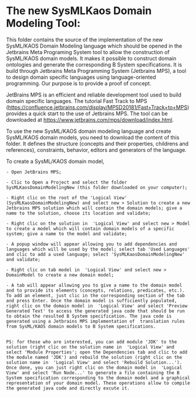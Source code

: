 # The new SysMLKaos Domain Modeling Tool:
This folder contains the source of the implementation of the new SysML/KAOS Domain Modeling language which should be opened in the Jetbrains Meta Programing System tool to allow the construction of SysML/KAOS domain models. It makes it possible to construct  domain ontologies  and generate the corresponding B System specifications. It is build through Jetbrains Meta Programming System (Jetbrains MPS), a tool to design domain specific languages using language-oriented programming. Our purpose is to provide a proof of concept.

JetBrains MPS is an efficient and reliable development tool used to build domain specific languages. The tutorial Fast Track to MPS (https://confluence.jetbrains.com/display/MPSD20181/Fast+Track+to+MPS) provides a quick start to the use of Jetbrains MPS. The tool can be downloaded at https://www.jetbrains.com/mps/download/index.html.

To use the new SysML/KAOS domain modeling language and create SysML/KAOS domain models, you need to download the content of this folder. It defines the structure (concepts and their properties, childrens and references), constraints, behavior, editors and generators of the language.

To create a SysML/KAOS domain model,

    - Open JetBrains MPS;
    
    - Clic to Open a Project and select the folder SysMLKaosDomainModelingNew (this folder downloaded on your computer);
    
    - Right clic on the root of the 'Logical View' (SysMLKaosDomainModelingNew) and select new > Solution to create a new Jetbrains MPS solution which will contain the domain models; give a name to the solution, choose its location and validate;
    
    - Right clic on the solution in  'Logical View' and select new > Model to create a model which will contain domain models of a specific system; give a name to the model and validate;
    
    - A popup window will appear allowing you to add dependencies and  languages which will be used by the model; select tab 'Used Languages'  and clic to add a used language; select 'SysMLKaosDomainModelingNew' and validate;
    
    - Right clic on tab model in  'Logical View' and select new > DomainModel to create a new domain model;
    
    - A tab will appear allowing you to give a name to the domain model and to provide its elements (concepts, relations, predicates, etc.). To add an element, just clic in the corresponding section of the tab and press Enter. Once the domain model is sufficiently populated, right clic on the domain model in  'Logical View' and select 'Preview Generated Text' to access the generated java code that should be run to obtain the resulted B System specification. The java code is generated using a Jetbrains MPS implementation of  translation rules from SysML/KAOS domain models to B System specifications. 
    
    
    PS: for those who are interested, you can add module 'JDK' to the solution (right clic on the solution name in  'Logical View' and select 'Module Properties'; open the Dependencies tab and clic to add the module named 'JDK') and rebuild the solution (right clic on the solution name in  'Logical View' and select 'Rebuild Solution...'). Once done, you can just right clic on the domain model in  'Logical View' and select 'Run Node...' to generate a file containing the B System specification corresponding to the domain model and a graphical representation of your domain model. These operations allow to compile the generated java code and directly excute it.
